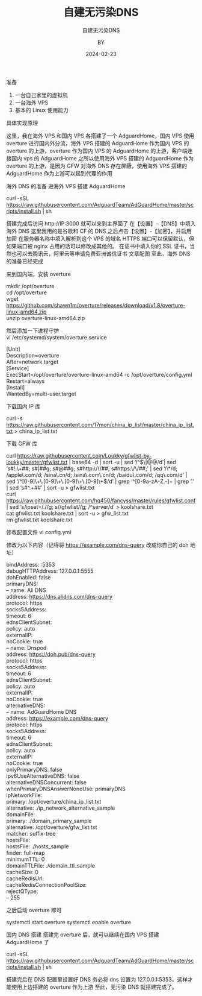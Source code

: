 ﻿---
layout:     post
title:      自建无污染DNS
subtitle:   自建无污染DNS 
date:       2024-02-23
author:     BY
header-img: img/post-bg-cook.jpg
catalog: true
tags:
    - DNS
---

准备
1. 一台自己家里的虚拟机
2. 一台海外 VPS
3. 基本的 Linux 使用能力

具体实现原理

这里，我在海外 VPS 和国内 VPS 各搭建了一个 AdguardHome，国内 VPS 使用 overture 进行国内外分流，海外 VPS 搭建的 AdguardHome 作为国内 VPS 的 overture 的上游，overture 作为国内 VPS 的 AdguardHome 的上游，客户端连接国内 vps 的 AdguardHome
之所以使用海外 VPS 搭建的 AdguardHome 作为 overture 的上游，是因为 GFW 对海外 DNS 存在屏蔽，使用海外 VPS 搭建的 AdguardHome 作为上游可以起到代理的作用

海外 DNS 的准备
进海外 VPS 搭建 AdguardHome

curl -sSL https://raw.githubusercontent.com/AdguardTeam/AdGuardHome/master/scripts/install.sh | sh  

搭建完成后访问 http://IP:3000 就可以来到主界面了
在【设置】-【DNS】中填入海外 DNS
这里我用的是谷歌和 CF 的 DNS
之后点击【设置】-【加密】，并启用加密
在服务器名称中填入解析到这个 VPS 的域名
HTTPS 端口可以保留默认，但如果端口被 nginx 占用的话可以修改成其他的。
在证书中填入你的 SSL 证书，当然也可以去腾讯云，阿里云等申请免费亚洲诚信证书
文章配图
至此，海外 DNS 的准备已经完成

来到国内端，安装 overture  

mkdir /opt/overture  
cd /opt/overture  
wget https://github.com/shawn1m/overture/releases/download/v1.8/overture-linux-amd64.zip  
unzip overture-linux-amd64.zip  

然后添加一下进程守护  
vi /etc/systemd/system/overture.service  

[Unit]  
Description=overture  
After=network.target  
[Service]  
ExecStart=/opt/overture/overture-linux-amd64 -c /opt/overture/config.yml  
Restart=always  
[Install]  
WantedBy=multi-user.target  

下载国内 IP 库

curl -s https://raw.githubusercontent.com/17mon/china_ip_list/master/china_ip_list.txt > china_ip_list.txt  

下载 GFW 库

curl https://raw.githubusercontent.com/Loukky/gfwlist-by-loukky/master/gfwlist.txt | base64 -d | sort -u | sed ‘/^$\|@@/d’| sed ‘s#!.\+##; s#|##g; s#@##g; s#http:\/\/##; s#https:\/\/##;’ | sed ‘/\*/d; /apple\.com/d; /sina\.cn/d; /sina\.com\.cn/d; /baidu\.com/d; /qq\.com/d’ | sed ‘/^[0-9]\+\.[0-9]\+\.[0-9]\+\.[0-9]\+$/d’ | grep ‘^[0-9a-zA-Z\.-]\+
| grep ‘\.’ | sed ‘s#^\.\+##’ | sort -u > gfwlist.txt  
curl https://raw.githubusercontent.com/hq450/fancyss/master/rules/gfwlist.conf | sed ‘s/ipset=\/\.//g; s/\/gfwlist//g; /^server/d’ > koolshare.txt  
cat gfwlist.txt koolshare.txt | sort -u > gfw_list.txt  
rm gfwlist.txt koolshare.txt  

修改配置文件
vi config.yml

修改为以下内容（记得将 https://example.com/dns-query 改成你自己的 doh 地址）  

bindAddress: :5353  
debugHTTPAddress: 127.0.0.1:5555  
dohEnabled: false  
primaryDNS:  
– name: Ali DNS  
address: https://dns.alidns.com/dns-query  
protocol: https  
socks5Address:  
timeout: 6  
ednsClientSubnet:  
policy: auto  
externalIP:  
noCookie: true  
– name: Dnspod  
address: https://doh.pub/dns-query  
protocol: https  
socks5Address:  
timeout: 6  
ednsClientSubnet:  
policy: auto  
externalIP:  
noCookie: true  
alternativeDNS:  
– name: AdGuardHome DNS  
address: https://example.com/dns-query  
protocol: https  
socks5Address:  
timeout: 6  
ednsClientSubnet:  
policy: auto  
externalIP:  
noCookie: true  
onlyPrimaryDNS: false  
ipv6UseAlternativeDNS: false  
alternativeDNSConcurrent: false  
whenPrimaryDNSAnswerNoneUse: primaryDNS  
ipNetworkFile:  
primary: /opt/overture/china_ip_list.txt  
alternative: ./ip_network_alternative_sample  
domainFile:  
primary: ./domain_primary_sample  
alternative: /opt/overture/gfw_list.txt  
matcher: suffix-tree  
hostsFile:  
hostsFile: ./hosts_sample  
finder: full-map  
minimumTTL: 0  
domainTTLFile: ./domain_ttl_sample  
cacheSize: 0  
cacheRedisUrl:  
cacheRedisConnectionPoolSize:  
rejectQType:  
– 255  

之后启动 overture 即可  

systemctl start overture
systemctl enable overture

国内 DNS 搭建
搭建完 overture 后，就可以继续在国内 VPS 搭建 AdguardHome 了

curl -sSL https://raw.githubusercontent.com/AdguardTeam/AdGuardHome/master/scripts/install.sh | sh  

搭建完后在 DNS 配置里设置好 DNS
务必将 dns 设置为 127.0.0.1:5353，这样才能使用上边搭建的 overture 作为上游
至此，无污染 DNS 就搭建完成了。